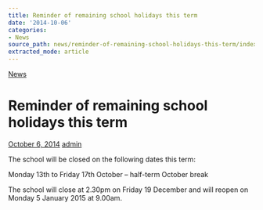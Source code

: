 ```yaml
---
title: Reminder of remaining school holidays this term
date: '2014-10-06'
categories:
- News
source_path: news/reminder-of-remaining-school-holidays-this-term/index.html
extracted_mode: article
---
```

[News](/news/)

# Reminder of remaining school holidays this term

[October 6, 2014](/news/reminder-of-remaining-school-holidays-this-term/) [admin](author/admin/)

The school will be closed on the following dates this term:

Monday 13th to Friday 17th October – half-term October break

The school will close at 2.30pm on Friday 19 December and will reopen on Monday 5 January 2015 at 9.00am.
